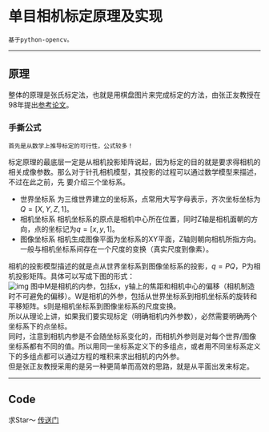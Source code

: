 # 单目相机标定原理及实现

    基于python-opencv。
---

## 原理

整体的原理是张氏标定法，也就是用棋盘图片来完成标定的方法，由张正友教授在98年提出[参考论文](https://www.researchgate.net/publication/3193178_A_Flexible_New_Technique_for_Camera_Calibration)。  

### 手撕公式

    首先是从数学上推导标定的可行性，公式较多！  
标定原理的最底层一定是从相机投影矩阵说起，因为标定的目的就是要求得相机的相关成像参数。那么对于针孔相机模型，其投影的过程可以通过数学模型来描述，不过在此之前，先
要介绍三个坐标系。  

* 世界坐标系
    为三维世界建立的坐标系，点常用大写字母表示，齐次坐标坐标为$Q = [X,Y,Z,1]$。  
* 相机坐标系
    相机坐标系的原点是相机中心所在位置，同时Z轴是相机面朝的方向，点的坐标记为$q = [x,y,1]$。
* 图像坐标系
    相机生成图像平面为坐标系的XY平面，Z轴则朝向相机所指方向。一般与相机坐标系间存在一个尺度的变换（真实尺度到像素）。

相机的投影模型描述的就是点从世界坐标系到图像坐标系的投影，$q = PQ$，P为相机投影矩阵。具体可以写成下图的形式：  
![img](http://easonzhangyesheng.gitee.io/imgnorthpointer/Camera/ProjectionMatrix.png)
图中M是相机的内参，包括x，y轴上的焦距和相机中心的偏移（相机制造时不可避免的偏移）。W是相机的外参，包括从世界坐标系到相机坐标系的旋转和平移矩阵。s则是相机坐标系到图像坐标系的尺度变换。  
所以从理论上讲，如果我们要实现标定（明确相机内外参数），必然需要明确两个坐标系下的点坐标。  
同时，注意到相机内参是不会随坐标系变化的，而相机外参则是对每个世界/图像坐标系都有不同的值。所以用同一坐标系定义下的多组点，或者用不同坐标系定义下的多组点都可以通过方程的堆积来求出相机的内外参。  
但是张正友教授采用的是另一种更简单而高效的思路，就是从平面出发来标定。  

---

## Code

求Star～ [传送门](https://github.com/Easonyesheng/StereoCameraToolkit)  
